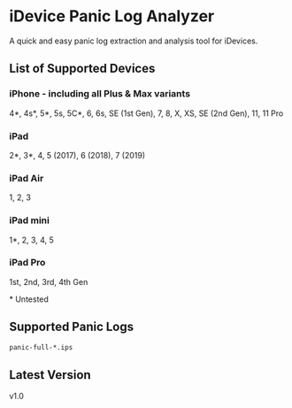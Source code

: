 # iDevice Panic Log Analyzer
A quick and easy panic log extraction and analysis tool for iDevices.

## List of Supported Devices
### iPhone - including all Plus \& Max variants
4\*, 4s\*, 5\*, 5s, 5C\*, 6, 6s, SE (1st Gen), 7, 8, X, XS, SE (2nd Gen), 11, 11 Pro

### iPad
2\*, 3\*, 4, 5 (2017), 6 (2018), 7 (2019)
### iPad Air
1, 2, 3
### iPad mini
1\*, 2, 3, 4, 5
### iPad Pro
1st, 2nd, 3rd, 4th Gen

\* Untested

## Supported Panic Logs
```bash
panic-full-*.ips
```

## Latest Version
v1.0
